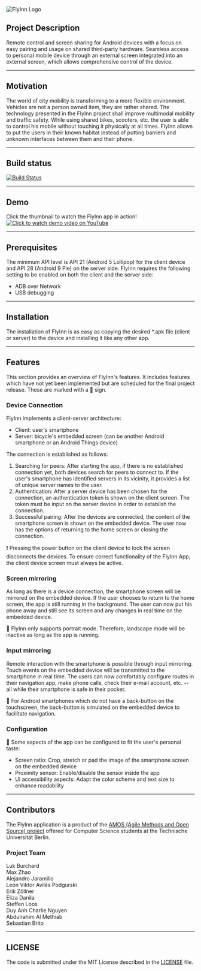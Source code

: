 ![FlyInn Logo](https://i.ibb.co/5nnFp9J/black.png)

## Project Description
Remote control and screen sharing for Android devices with a focus on easy pairing and usage on shared third-party hardware.
Seamless access to personal mobile device through an external screen integrated into an external screen, which allows comprehensive control of the device.

---

## Motivation
The world of city mobility is transforming to a more flexible environment. Vehicles are not a person owned item, they are rather shared. The technology presented in the FlyInn project shall improve multimodal mobility and traffic safety.
While using shared bikes, scooters, etc. the user is able to control his mobile without touching it physically at all times. FlyInn allows to put the users in their known habitat instead of putting barriers and unknown interfaces between them and their phone.

---

## Build status
[![Build Status](https://travis-ci.com/amos-flyinn/amos-tub-ws18-proj1.svg?branch=master)](https://travis-ci.com/amos-flyinn/amos-tub-ws18-proj1)

---

## Demo
Click the thumbnail to watch the FlyInn app in action!  
[![Click to watch demo video on YouTube](https://img.youtube.com/vi/Vic-glthkUI/0.jpg)](https://www.youtube.com/watch?v=Vic-glthkUI)


---

## Prerequisites
The minimum API level is API 21 (Android 5 Lollipop) for the client device and API 28 (Android 9 Pie) on the server side.
FlyInn requires the following setting to be enabled on both the client and the server side:
* ADB over Network
* USB debugging

---

## Installation
The installation of FlyInn is as easy as copying the desired *.apk file (client or server) to the device and installing it like any other app.

---

## Features
This section provides an overview of FlyInn's features. It includes features which have not yet been implemented but are scheduled for the final project release. These are marked with a :construction: sign.
### Device Connection
FlyInn implements a client-server architecture:
* Client: user's smartphone
* Server: bicycle's embedded screen (can be another Android smartphone or an Android Things device)

The connection is established as follows:
1. Searching for peers: After starting the app, if there is no established connection yet, both devices search for peers to connect to. If the user's smartphone has identified servers in its vicinity, it provides a list of unique server names to the user.
2. Authentication: After a server device has been chosen for the connection, an authentication token is shown on the client screen. The token must be input on the server device in order to establish the connection.
3. Successful pairing: After the devices are connected, the content of the smartphone screen is shown on the embedded device. The user now has the options of returning to the home screen or closing the connection.

:exclamation: Pressing the power button on the client device to lock the screen disconnects the devices. To ensure correct functionality of the FlyInn App, the client device screen must always be active.

### Screen mirroring
As long as there is a device connection, the smartphone screen will be mirrored on the embedded device. If the user chooses to return to the home screen, the app is still running in the background.
The user can now put his phone away and still see its screen and any changes in real time on the embedded device.

:construction: FlyInn only supports portrait mode. Therefore, landscape mode will be inactive as long as the app is running.

### Input mirroring
Remote interaction with the smartphone is possible through input mirroring. Touch events on the embedded device will be transmitted to the smartphone in real time. The users can now comfortably configure routes in their navigation app, make phone calls, check their e-mail account, etc. -- all while their smartphone is safe in their pocket.

:construction: For Android smartphones which do not have a back-button on the touchscreen, the back-button is simulated on the embedded device to facilitate navigation.

### Configuration
:construction: Some aspects of the app can be configured to fit the user's personal taste:
* Screen ratio: Crop, stretch or pad the image of the smartphone screen on the embedded device
* Proximity sensor: Enable/disable the sensor inside the app
* UI accessibility aspects: Adapt the color scheme and text size to enhance readability

---

## Contributors
The FlyInn application is a product of the [AMOS (Agile Methods and Open Source) project](https://www.qds.tu-berlin.de/menue/lehre/wintersemester/pj_das_amos_projekt/) offered for Computer Science students at the Technische Universität Berlin.

### Project Team
Luk Burchard  
Max Zhao  
Alejandro Jaramillo  
León Viktor Avilés Podgurski  
Erik Zöllner  
Eliza Danila  
Steffen Loos  
Duy Anh Charlie Nguyen  
Abdulrahim Al Methiab  
Sebastian Brito  


---

## LICENSE
The code is submitted under the MIT License described in the [LICENSE](https://github.com/amos-flyinn/amos-tub-ws18-proj1/blob/master/LICENSE) file.
